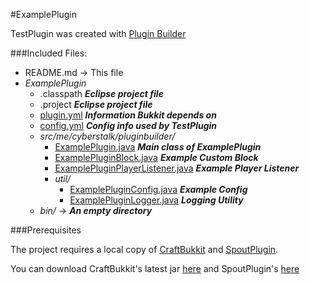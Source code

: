 #ExamplePlugin

TestPlugin was created with [Plugin Builder](http://pluginbuilder.cyberstalk.me)

###Included Files:

* README.md -> This file
* *ExamplePlugin*
  * .classpath ***Eclipse project file***
  * .project ***Eclipse project file***
  * [plugin.yml](https://github.com/mikenon/ExamplePlugin/blob/master/ExamplePlugin/plugin.yml) ***Information Bukkit depends on***
  * [config.yml](https://github.com/mikenon/ExamplePlugin/blob/master/ExamplePlugin/config.yml) ***Config info used by TestPlugin***
  * *src/me/cyberstalk/pluginbuilder/*
     * [ExamplePlugin.java](https://github.com/mikenon/ExamplePlugin/blob/master/ExamplePlugin/src/me/cyberstalk/pluginbuilder/ExamplePlugin.java) ***Main class of ExamplePlugin***
     * [ExamplePluginBlock.java](https://github.com/mikenon/ExamplePlugin/blob/master/ExamplePlugin/src/me/cyberstalk/pluginbuilder/ExamplePluginBlock.java) ***Example Custom Block***
     * [ExamplePluginPlayerListener.java](https://github.com/mikenon/ExamplePlugin/blob/master/ExamplePlugin/src/me/cyberstalk/pluginbuilder/ExamplePluginPlayerListener.java) ***Example Player Listener***
     * *util/*
         * [ExamplePluginConfig.java](https://github.com/mikenon/ExamplePlugin/blob/master/ExamplePlugin/src/me/cyberstalk/pluginbuilder/util/ExamplePluginConfig.java) ***Example Config***
         * [ExamplePluginLogger.java](https://github.com/mikenon/ExamplePlugin/blob/master/ExamplePlugin/src/me/cyberstalk/pluginbuilder/util/ExamplePluginLogger.java) ***Logging Utility***
  * *bin/* -> ***An empty directory***

###Prerequisites

The project requires a local copy of [CraftBukkit](https://github.com/Bukkit/CraftBukkit) and [SpoutPlugin](https://github.com/SpoutDev/SpoutPlugin).

You can download CraftBukkit's latest jar [here](http://dl.bukkit.org/) and SpoutPlugin's [here](http://get.spout.org/)